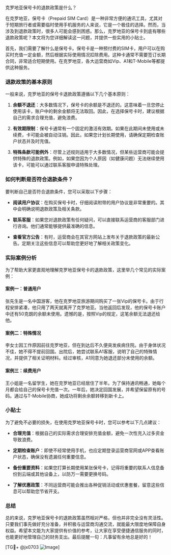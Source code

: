 克罗地亚保号卡的退款政策是什么？

在克罗地亚，保号卡（Prepaid SIM Card）是一种非常方便的通讯工具，尤其对于短期旅行者或需要临时使用手机服务的人来说，它是一个极佳的选择。然而，当涉及到退款政策时，很多人可能会感到困惑。那么，克罗地亚的保号卡到底有哪些退款政策呢？本文将为您详细解读这一问题，并提供一些实用的小贴士。

首先，我们需要了解什么是保号卡。保号卡是一种预付费的SIM卡，用户可以在购买时充值一定金额，然后根据实际使用情况扣除费用。这种卡通常不需要签订长期合同，非常适合短期使用。在克罗地亚，各大运营商如Vip、A1和T-Mobile等都提供这种服务。

### 退款政策的基本原则

一般来说，克罗地亚的保号卡退款政策遵循以下几个基本原则：

1. **余额不退还**：大多数情况下，保号卡的余额是不退还的。这意味着一旦您停止使用该卡，账户中的剩余金额将无法取回。因此，在选择保号卡时，建议根据自己的需求合理充值，避免浪费。

2. **有效期限制**：保号卡通常有一个固定的激活有效期。如果在此期间未使用或未续费，卡可能会被自动注销。因此，如果您计划长期使用，请确保定期检查账户状态并及时充值。

3. **特殊条款可能例外**：尽管上述规则适用于大多数情况，但某些运营商可能会提供特殊的退款政策。例如，如果您因为个人原因（如健康问题）无法继续使用该卡，可能可以通过联系客服申请特殊处理。

### 如何判断是否符合退款条件？

要判断自己是否符合退款条件，您可以采取以下步骤：

- **阅读用户协议**：在购买保号卡时，仔细阅读附带的用户协议是非常重要的。其中会明确说明退款政策及相关条款。
  
- **联系客服**：如果您对退款政策有任何疑问，可以直接联系运营商的客服部门进行咨询。他们通常能够提供最准确的信息。

- **查看官方公告**：有时，运营商会在其官方网站上发布关于退款政策的最新公告。定期关注这些信息可以帮助您更好地了解相关政策变化。

### 实际案例分析

为了帮助大家更直观地理解克罗地亚保号卡的退款政策，这里举几个常见的实际案例：

#### 案例一：普通用户
张先生是一名中国游客，他在克罗地亚旅游期间购买了一张Vip的保号卡。由于行程安排紧凑，他只用了两天就离开了克罗地亚。当他返回后发现，他的保号卡账户中还有50克朗的余额未使用。遗憾的是，按照Vip的规定，这笔余额无法退还给他。

#### 案例二：特殊情况
李女士因工作原因前往克罗地亚，但在到达后不久便突发疾病住院。由于身体状况不佳，她不得不提前回国。出院后，她尝试联系A1客服，说明了自己的特殊情况，并提供了相关证明材料。经过审核，A1同意为她退还部分未使用的余额。

#### 案例三：续费用户
王小姐是一名留学生，她在克罗地亚已经居住了半年。为了保持通讯畅通，她每个月都会给自己的保号卡充值一次。一年后，她决定回国发展，并希望保留原有的号码。通过与T-Mobile协商，她成功将剩余余额转移到新卡上。

### 小贴士

为了避免不必要的损失，在使用克罗地亚保号卡时，您可以参考以下几点建议：

- **合理充值**：根据自己的实际需求合理安排充值金额，避免一次性充入过多资金导致浪费。
  
- **定期检查账户**：即使不经常使用手机，也应定期登录运营商官网或APP查看账户状态，确保没有遗漏任何重要信息。

- **备份重要资料**：如果您打算长期使用某张保号卡，记得将重要的联系人信息备份到云端或其他设备上，以防万一需要更换号码。

- **了解优惠政策**：不同运营商可能会推出各种促销活动或优惠套餐，留意这些信息可以帮助您节省开支。

### 总结

总的来说，克罗地亚保号卡的退款政策虽然相对严格，但也并非完全没有灵活性。只要我们事先做好充分准备，并积极与运营商沟通交流，就能最大限度地保障自身权益。希望本文能为大家提供有价值的参考，让大家在享受便捷通信服务的同时，也能更好地管理自己的财务支出。最后提醒一句：凡事留有余地总是好的！

[TG💪+ @jx0703 ![Image](https://github.com/user-attachments/assets/dbca1d08-cadb-493c-b0ec-ad6f7a83f270)]